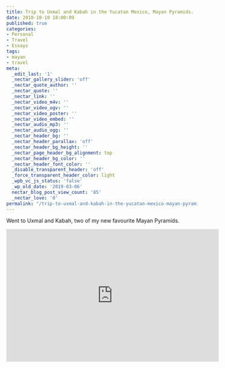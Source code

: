 ```yaml
---
title: Trip to Uxmal and Kabah in the Yucatan Mexico, Mayan Pyramids.
date: 2018-10-10 18:00:09
published: true
categories:
- Personal
- Travel
- Essays
tags:
- mayan
- travel
meta:
  _edit_last: '1'
  _nectar_gallery_slider: 'off'
  _nectar_quote_author: ''
  _nectar_quote: ''
  _nectar_link: ''
  _nectar_video_m4v: ''
  _nectar_video_ogv: ''
  _nectar_video_poster: ''
  _nectar_video_embed: ''
  _nectar_audio_mp3: ''
  _nectar_audio_ogg: ''
  _nectar_header_bg: ''
  _nectar_header_parallax: 'off'
  _nectar_header_bg_height: ''
  _nectar_page_header_bg_alignment: top
  _nectar_header_bg_color: ''
  _nectar_header_font_color: ''
  _disable_transparent_header: 'off'
  _force_transparent_header_color: light
  _wpb_vc_js_status: 'false'
  _wp_old_date: '2019-03-06'
  nectar_blog_post_view_count: '85'
  _nectar_love: '0'
permalink: "/trip-to-uxmal-and-kabah-in-the-yucatan-mexico-mayan-pyramids-2/"
---
```

<p>Went to Uxmal and Kabah, two of my new favourite Mayan Pyramids.</p>
<p><iframe src="https://www.facebook.com/plugins/video.php?href=https%3A%2F%2Fwww.facebook.com%2Fsherrod.christopher%2Fvideos%2F1882268705194464%2F&show_text=0&width=560" width="560" height="350" style="border:none;overflow:hidden" scrolling="no" frameborder="0" allowtransparency="true" allowfullscreen="true"></iframe></p>
